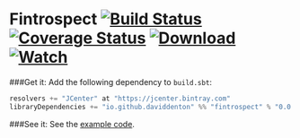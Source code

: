 Fintrospect [![Build Status](https://travis-ci.org/daviddenton/fintrospect.svg)](https://travis-ci.org/daviddenton/fintrospect) [![Coverage Status](https://coveralls.io/repos/daviddenton/fintrospect/badge.svg?branch=master)](https://coveralls.io/r/daviddenton/fintrospect?branch=master) [![Download](https://api.bintray.com/packages/daviddenton/maven/fintrospect/images/download.svg) ](https://bintray.com/daviddenton/maven/fintrospect/_latestVersion) [ ![Watch](https://www.bintray.com/docs/images/bintray_badge_color.png) ](https://bintray.com/daviddenton/maven/fintrospect/view?source=watch)
===========

###Get it:
Add the following dependency to ```build.sbt```:
```scala
resolvers += "JCenter" at "https://jcenter.bintray.com"
libraryDependencies += "io.github.daviddenton" %% "fintrospect" % "0.0.1"
```

###See it:
See the [example code](https://github.com/daviddenton/fintrospect/tree/master/src/test/scala/examples).
